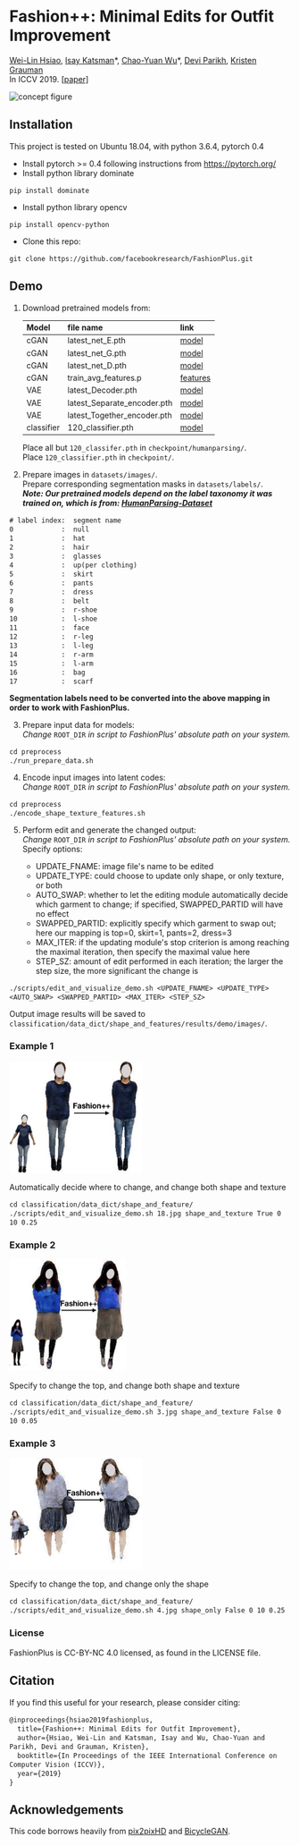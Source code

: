 # Fashion++: Minimal Edits for Outfit Improvement
[Wei-Lin Hsiao](http://www.cs.utexas.edu/~kimhsiao/),
[Isay Katsman](https://vision.cornell.edu/se3/people/isay-katsman/)\*,
[Chao-Yuan Wu](https://www.cs.utexas.edu/~cywu/)\*,
[Devi Parikh](https://www.cc.gatech.edu/~parikh/),
[Kristen Grauman](http://www.cs.utexas.edu/~grauman/)<br/>
In ICCV 2019.  [[paper]](https://arxiv.org/abs/1904.09261)

![concept figure](figures/demo_high_res.gif)

## Installation
This project is tested on Ubuntu 18.04, with python 3.6.4, pytorch 0.4
* Install pytorch >= 0.4 following instructions from https://pytorch.org/
* Install python library dominate
```
pip install dominate
```
* Install python library opencv
```
pip install opencv-python
```
* Clone this repo:
```
git clone https://github.com/facebookresearch/FashionPlus.git
```
## Demo
1. Download pretrained models from:

   | Model | file name   |                           link                                |
   |-------|-------------|---------------------------------------------------------------|
   | cGAN  | latest_net_E.pth|[model](https://dl.fbaipublicfiles.com/FashionPlus/generators/latest_net_E.pth)|
   | cGAN  | latest_net_G.pth|[model](https://dl.fbaipublicfiles.com/FashionPlus/generators/latest_net_G.pth)|
   | cGAN  | latest_net_D.pth|[model](https://dl.fbaipublicfiles.com/FashionPlus/generators/latest_net_D.pth)|
   | cGAN  | train_avg_features.p|[features](https://dl.fbaipublicfiles.com/FashionPlus/generators/train_avg_features.p)|
   | VAE   | latest_Decoder.pth|[model](https://dl.fbaipublicfiles.com/FashionPlus/VAE/latest_Decoder.pth)|
   | VAE   | latest_Separate_encoder.pth|[model](https://dl.fbaipublicfiles.com/FashionPlus/VAE/latest_Separate_encoder.pth)|
   | VAE   | latest_Together_encoder.pth|[model](https://dl.fbaipublicfiles.com/FashionPlus/VAE/latest_Together_encoder.pth)|
   | classifier | 120_classifier.pth|[model](https://dl.fbaipublicfiles.com/FashionPlus/classifier/120_classifier.pth)|

   Place all but `120_classifer.pth` in `checkpoint/humanparsing/`.\
   Place `120_classifier.pth` in `checkpoint/`.

2. Prepare images in `datasets/images/`.\
   Prepare corresponding segmentation masks in `datasets/labels/`.\
   **_Note: Our pretrained models depend on the label taxonomy it was trained on, which is from: [HumanParsing-Dataset](https://github.com/lemondan/HumanParsing-Dataset)_**

```
# label index:  segment name
0            :  null
1            :  hat
2            :  hair
3            :  glasses
4            :  up(per clothing)
5            :  skirt
6            :  pants
7            :  dress
8            :  belt
9            :  r-shoe
10           :  l-shoe
11           :  face
12           :  r-leg
13           :  l-leg
14           :  r-arm
15           :  l-arm
16           :  bag
17           :  scarf
```
   **Segmentation labels need to be converted into the above mapping in order to work with FashionPlus.**

3. Prepare input data for models:\
   _Change_ `ROOT_DIR` _in script to FashionPlus' absolute path on your system._
```
cd preprocess
./run_prepare_data.sh
```

4. Encode input images into latent codes:\
   _Change_ `ROOT_DIR` _in script to FashionPlus' absolute path on your system._
```
cd preprocess
./encode_shape_texture_features.sh
```
5. Perform edit and generate the changed output:\
   _Change_ `ROOT_DIR` _in script to FashionPlus' absolute path on your system._\
   Specify options:

   * UPDATE_FNAME: image file's name to be edited
   * UPDATE_TYPE: could choose to update only shape, or only texture, or both
   * AUTO_SWAP: whether to let the editing module automatically decide which garment to change; if specified, SWAPPED_PARTID will have no effect
   * SWAPPED_PARTID: explicitly specify which garment to swap out; here our mapping is top=0, skirt=1, pants=2, dress=3
   * MAX_ITER: if the updating module's stop criterion is among reaching the maximal iteration, then specify the maximal value here
   * STEP_SZ: amount of edit performed in each iteration; the larger the step size, the more significant the change is
```
./scripts/edit_and_visualize_demo.sh <UPDATE_FNAME> <UPDATE_TYPE> <AUTO_SWAP> <SWAPPED_PARTID> <MAX_ITER> <STEP_SZ>
```
   Output image results will be saved to `classification/data_dict/shape_and_features/results/demo/images/`.

### Example 1
<img src="figures/example1.jpg" height="200">

Automatically decide where to change, and change both shape and texture
```
cd classification/data_dict/shape_and_feature/
./scripts/edit_and_visualize_demo.sh 18.jpg shape_and_texture True 0 10 0.25
```
### Example 2
<img src="figures/example2.jpg" height="200">

Specify to change the top, and change both shape and texture
```
cd classification/data_dict/shape_and_feature/
./scripts/edit_and_visualize_demo.sh 3.jpg shape_and_texture False 0 10 0.05
```
### Example 3
<img src="figures/example3.jpg" height="200">

Specify to change the top, and change only the shape
```
cd classification/data_dict/shape_and_feature/
./scripts/edit_and_visualize_demo.sh 4.jpg shape_only False 0 10 0.25
```
### License
FashionPlus is CC-BY-NC 4.0 licensed, as found in the LICENSE file.

## Citation
If you find this useful for your research, please consider citing:
```
@inproceedings{hsiao2019fashionplus,
  title={Fashion++: Minimal Edits for Outfit Improvement},
  author={Hsiao, Wei-Lin and Katsman, Isay and Wu, Chao-Yuan and Parikh, Devi and Grauman, Kristen},
  booktitle={In Proceedings of the IEEE International Conference on Computer Vision (ICCV)},
  year={2019}
}
```

## Acknowledgements
This code borrows heavily from [pix2pixHD](https://github.com/NVIDIA/pix2pixHD) and [BicycleGAN](https://github.com/junyanz/BicycleGAN).
